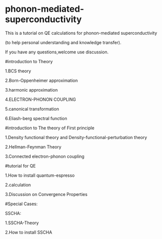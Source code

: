 # phonon-mediated-superconductivity
This is a tutorial on QE calculations for phonon-mediated superconductivity 

(to help personal understanding and knowledge transfer). 

If you have any questions,welcome use discussion.



#introduction to Theory

1.BCS theory

2.Born-Oppenheimer approximation

3.harmonic approximation

4.ELECTRON-PHONON COUPLING

5.canonical transformation

6.Eliash-berg spectral function


#introduction to The theory of First principle

1.Density functional theory and Density-functional-perturbation theory

2.Hellman-Feynman Theory

3.Connected  electron-phonon coupling



#tutorial for QE

1.How to install quantum-espresso

2.calculation

3.Discussion on Convergence Properties


#Special Cases:

SSCHA:

1.SSCHA-Theory

2.How to install SSCHA
